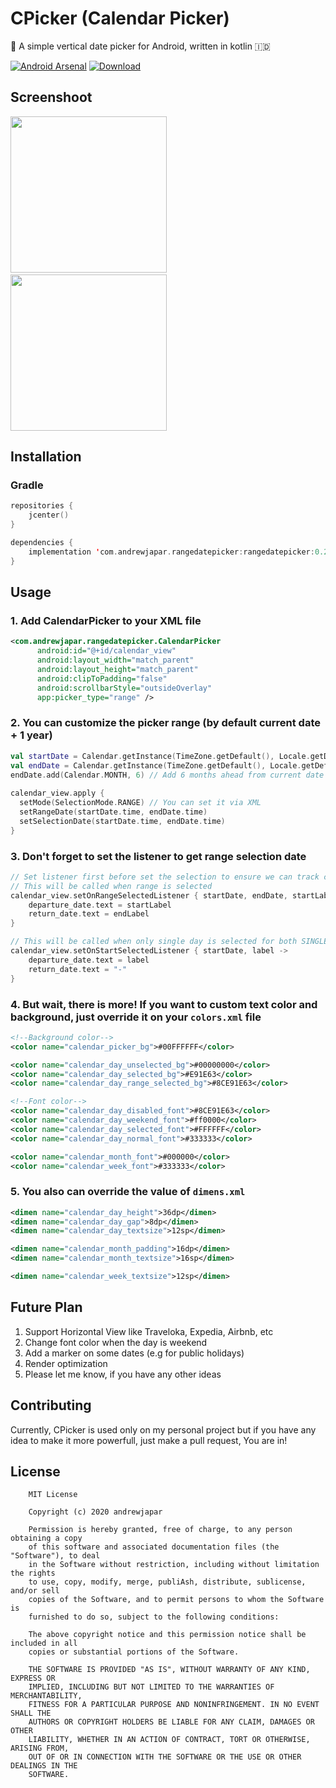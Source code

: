 # CPicker (Calendar Picker)
📆 A simple vertical date picker for Android, written in kotlin  🇮🇩

[![Android Arsenal]( https://img.shields.io/badge/Android%20Arsenal-CPicker%20(CalendarPicker)-green.svg?style=flat )]( https://android-arsenal.com/details/1/8025 )
[![Download](https://api.bintray.com/packages/andrewjapar/Android/CPicker/images/download.svg)](https://bintray.com/andrewjapar/Android/CPicker/_latestVersion)

## Screenshoot
<img src="https://github.com/andrewjapar/rangedatepicker/blob/master/screenshoot/rangepicker_screenshoot_1.png" width="250">&nbsp;&nbsp;<img src="https://github.com/andrewjapar/rangedatepicker/blob/master/screenshoot/rangepicker_ux.gif" width="250">

## Installation
### Gradle
```kotlin
repositories {
    jcenter()
}

dependencies {
    implementation 'com.andrewjapar.rangedatepicker:rangedatepicker:0.2.1'
}
```

## Usage
### 1. Add CalendarPicker to your XML file
```xml
<com.andrewjapar.rangedatepicker.CalendarPicker
      android:id="@+id/calendar_view"
      android:layout_width="match_parent"
      android:layout_height="match_parent"
      android:clipToPadding="false"
      android:scrollbarStyle="outsideOverlay"
      app:picker_type="range" />
```
### 2. You can customize the picker range (by default current date + 1 year)
```kotlin
val startDate = Calendar.getInstance(TimeZone.getDefault(), Locale.getDefault())
val endDate = Calendar.getInstance(TimeZone.getDefault(), Locale.getDefault())
endDate.add(Calendar.MONTH, 6) // Add 6 months ahead from current date
 
calendar_view.apply {
  setMode(SelectionMode.RANGE) // You can set it via XML
  setRangeDate(startDate.time, endDate.time)
  setSelectionDate(startDate.time, endDate.time)
}
```
### 3. Don't forget to set the listener to get range selection date
```kotlin
// Set listener first before set the selection to ensure we can track changed date range
// This will be called when range is selected
calendar_view.setOnRangeSelectedListener { startDate, endDate, startLabel, endLabel ->
    departure_date.text = startLabel
    return_date.text = endLabel
}

// This will be called when only single day is selected for both SINGLE and RANGE type
calendar_view.setOnStartSelectedListener { startDate, label ->
    departure_date.text = label
    return_date.text = "-"
}
```
### 4. But wait, there is more! If you want to custom text color and background, just override it on your `colors.xml` file
```xml
<!--Background color-->
<color name="calendar_picker_bg">#00FFFFFF</color>

<color name="calendar_day_unselected_bg">#00000000</color>
<color name="calendar_day_selected_bg">#E91E63</color>
<color name="calendar_day_range_selected_bg">#8CE91E63</color>

<!--Font color-->
<color name="calendar_day_disabled_font">#8CE91E63</color>
<color name="calendar_day_weekend_font">#ff0000</color>
<color name="calendar_day_selected_font">#FFFFFF</color>
<color name="calendar_day_normal_font">#333333</color>

<color name="calendar_month_font">#000000</color>
<color name="calendar_week_font">#333333</color>
```
### 5. You also can override the value of `dimens.xml`
```xml
<dimen name="calendar_day_height">36dp</dimen>
<dimen name="calendar_day_gap">8dp</dimen>
<dimen name="calendar_day_textsize">12sp</dimen>

<dimen name="calendar_month_padding">16dp</dimen>
<dimen name="calendar_month_textsize">16sp</dimen>

<dimen name="calendar_week_textsize">12sp</dimen>
```

## Future Plan
1. Support Horizontal View like Traveloka, Expedia, Airbnb, etc
2. Change font color when the day is weekend
3. Add a marker on some dates (e.g for public holidays)
4. Render optimization
5. Please let me know, if you have any other ideas

## Contributing
Currently, CPicker is used only on my personal project but if you have any idea to make it more powerfull, just make a pull request, You are in!

## License
```
    MIT License
    
    Copyright (c) 2020 andrewjapar
    
    Permission is hereby granted, free of charge, to any person obtaining a copy
    of this software and associated documentation files (the "Software"), to deal
    in the Software without restriction, including without limitation the rights
    to use, copy, modify, merge, publiAsh, distribute, sublicense, and/or sell
    copies of the Software, and to permit persons to whom the Software is
    furnished to do so, subject to the following conditions:
    
    The above copyright notice and this permission notice shall be included in all
    copies or substantial portions of the Software.
    
    THE SOFTWARE IS PROVIDED "AS IS", WITHOUT WARRANTY OF ANY KIND, EXPRESS OR
    IMPLIED, INCLUDING BUT NOT LIMITED TO THE WARRANTIES OF MERCHANTABILITY,
    FITNESS FOR A PARTICULAR PURPOSE AND NONINFRINGEMENT. IN NO EVENT SHALL THE
    AUTHORS OR COPYRIGHT HOLDERS BE LIABLE FOR ANY CLAIM, DAMAGES OR OTHER
    LIABILITY, WHETHER IN AN ACTION OF CONTRACT, TORT OR OTHERWISE, ARISING FROM,
    OUT OF OR IN CONNECTION WITH THE SOFTWARE OR THE USE OR OTHER DEALINGS IN THE
    SOFTWARE.
